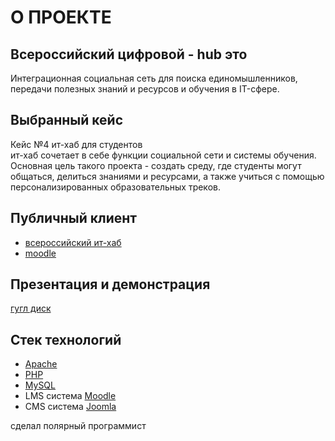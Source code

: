 # О ПРОЕКТЕ
## Всероссийский цифровой - hub это 
Интеграционная социальная сеть для поиска единомышленников, передачи полезных знаний и ресурсов и обучения в IT-сфере.
## Выбранный кейс
Кейс №4 ит-хаб для студентов <br/>
 ит-хаб сочетает в себе функции социальной сети и системы обучения. Основная цель такого проекта - создать среду, где студенты могут общаться, делиться знаниями и ресурсами, а также учиться с помощью персонализированных образовательных треков.
## Публичный клиент
 - [всероссийский ит-хаб](https://studentshub.ru/)
 - [moodle](https://studentshub-edu.ru/) 
## Презентация и демонстрация
[гугл диск]()
## Стек технологий
 - [Apache](https://httpd.apache.org/)
 - [PHP](https://www.php.net/)
 - [MySQL](https://www.mysql.com/)
 - LMS система [Moodle](https://moodle.org/?lang=ru)
 - CMS система [Joomla](https://www.gatsbyjs.com/)

сделал полярный программист
